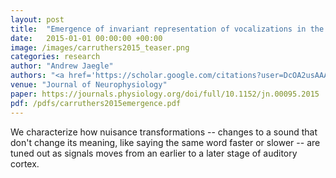 ```yaml
---
layout: post
title:  "Emergence of invariant representation of vocalizations in the auditory cortex "
date:   2015-01-01 00:00:00 +00:00
image: /images/carruthers2015_teaser.png
categories: research
author: "Andrew Jaegle"
authors: "<a href='https://scholar.google.com/citations?user=DcOA2usAAAAJ&hl'>Isaac Carruthers</a>, <a href='https://scholar.google.com/citations?user=6RPdc8IAAAAJ&hl'>Diego Laplagne</a>, <strong>Andrew Jaegle</strong>, <a href='https://www.janelia.org/people/john-briguglio'>John Briguglio</a>, <a href='https://scholar.google.com/citations?user=XZiF7vMAAAAJ&hl'>Laetitia Mwilambwe-Thilobo</a>, <a href='https://scholar.google.com/citations?user=3bH5HK4AAAAJ&hl'>Ryan Natan</a>, <a href='https://hosting.med.upenn.edu/hearing/'>Maria Geffen</a>"
venue: "Journal of Neurophysiology"
paper: https://journals.physiology.org/doi/full/10.1152/jn.00095.2015
pdf: /pdfs/carruthers2015emergence.pdf
---
```

We characterize how nuisance transformations -- changes to a sound that don't change its meaning, like saying the same word faster or slower -- are tuned out as signals moves from an earlier to a later stage of auditory cortex.